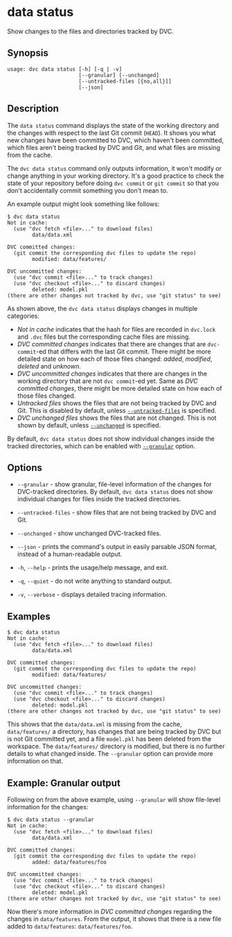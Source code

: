 # data status

Show changes to the files and directories tracked by DVC.

## Synopsis

```usage
usage: dvc data status [-h] [-q | -v]
                       [--granular] [--unchanged]
                       [--untracked-files [{no,all}]]
                       [--json]
```

## Description

The `data status` command displays the state of the working directory and the
changes with respect to the last Git commit (`HEAD`). It shows you what new
changes have been committed to DVC, which haven't been committed, which files
aren't being tracked by DVC and Git, and what files are missing from the
<abbr>cache</abbr>.

The `dvc data status` command only outputs information, it won't modify or
change anything in your working directory. It's a good practice to check the
state of your repository before doing `dvc commit` or `git commit` so that you
don't accidentally commit something you don't mean to.

An example output might look something like follows:

```dvc
$ dvc data status
Not in cache:
  (use "dvc fetch <file>..." to download files)
        data/data.xml

DVC committed changes:
  (git commit the corresponding dvc files to update the repo)
        modified: data/features/

DVC uncommitted changes:
  (use "dvc commit <file>..." to track changes)
  (use "dvc checkout <file>..." to discard changes)
        deleted: model.pkl
(there are other changes not tracked by dvc, use "git status" to see)
```

As shown above, the `dvc data status` displays changes in multiple categories:

- _Not in cache_ indicates that the hash for files are recorded in `dvc.lock`
  and `.dvc` files but the corresponding cache files are missing.
- _DVC committed changes_ indicates that there are changes that are
  `dvc-commit`-ed that differs with the last Git commit. There might be more
  detailed state on how each of those files changed: _added_, _modified_,
  _deleted_ and _unknown_.
- _DVC uncommitted changes_ indicates that there are changes in the working
  directory that are not `dvc commit`-ed yet. Same as _DVC committed changes_,
  there might be more detailed state on how each of those files changed.
- _Untracked files_ shows the files that are not being tracked by DVC and Git.
  This is disabled by default, unless [`--untracked-files`](#--untracked-files)
  is specified.
- _DVC unchanged files_ shows the files that are not changed. This is not shown
  by default, unless [`--unchanged`](#--unchanged) is specified.

By default, `dvc data status` does not show individual changes inside the
tracked directories, which can be enabled with [`--granular`](#--granular)
option.

## Options

- `--granular` - show granular, file-level information of the changes for
  DVC-tracked directories. By default, `dvc data status` does not show
  individual changes for files inside the tracked directories.

- `--untracked-files` - show files that are not being tracked by DVC and Git.

- `--unchanged` - show unchanged DVC-tracked files.

- `--json` - prints the command's output in easily parsable JSON format, instead
  of a human-readable output.

- `-h`, `--help` - prints the usage/help message, and exit.

- `-q`, `--quiet` - do not write anything to standard output.

- `-v`, `--verbose` - displays detailed tracing information.

## Examples

```dvc
$ dvc data status
Not in cache:
  (use "dvc fetch <file>..." to download files)
        data/data.xml

DVC committed changes:
  (git commit the corresponding dvc files to update the repo)
        modified: data/features/

DVC uncommitted changes:
  (use "dvc commit <file>..." to track changes)
  (use "dvc checkout <file>..." to discard changes)
        deleted: model.pkl
(there are other changes not tracked by dvc, use "git status" to see)
```

This shows that the `data/data.xml` is missing from the cache, `data/features/`
a directory, has changes that are being tracked by DVC but is not Git committed
yet, and a file `model.pkl` has been deleted from the workspace. The
`data/features/` directory is modified, but there is no further details to what
changed inside. The `--granular` option can provide more information on that.

## Example: Granular output

Following on from the above example, using `--granular` will show file-level
information for the changes:

```dvc
$ dvc data status --granular
Not in cache:
  (use "dvc fetch <file>..." to download files)
        data/data.xml

DVC committed changes:
  (git commit the corresponding dvc files to update the repo)
        added: data/features/foo

DVC uncommitted changes:
  (use "dvc commit <file>..." to track changes)
  (use "dvc checkout <file>..." to discard changes)
        deleted: model.pkl
(there are other changes not tracked by dvc, use "git status" to see)
```

Now there's more information in _DVC committed changes_ regarding the changes in
`data/features`. From the output, it shows that there is a new file added to
`data/features`: `data/features/foo`.

